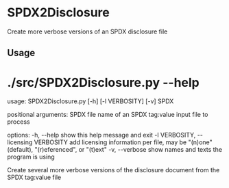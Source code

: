 # SPDX2Disclosure
Create more verbose versions of an SPDX disclosure file

## Usage
# ./src/SPDX2Disclosure.py --help
usage: SPDX2Disclosure.py [-h] [-l VERBOSITY] [-v] SPDX

positional arguments:
  SPDX                  file name of an SPDX tag:value input file to process

options:
  -h, --help            show this help message and exit
  -l VERBOSITY, --licensing VERBOSITY
                        add licensing information per file, may be "(n)one"
                        (default), "(r)eferenced", or "(t)ext"
  -v, --verbose         show names and texts the program is using

Create several more verbose versions of the disclosure document from the SPDX
tag:value file
